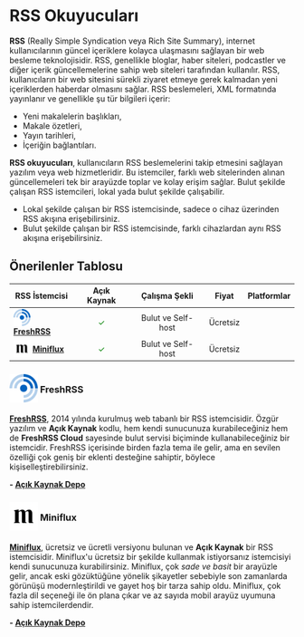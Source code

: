 <!-- NOTLAR 
 - Bu kategoride lokal ve bulut tabanlı rss uygulamaları ayrı ayrı eklenebilir- tek bir tabloda belirtilebilir ancak lokal ve bulut tabanlı rss uygulamalarının farkı anlatılmalıdır. 
 - Tablo eklemeyi unutmayın 
 - Uygun görseller eklemeyi unutmayın.
 - İçerik kuralları ve ekleme yapmak sayfalarını ziyaret edebilirsiniz -->

# RSS Okuyucuları

**RSS** (Really Simple Syndication veya Rich Site Summary), internet kullanıcılarının güncel içeriklere kolayca ulaşmasını sağlayan bir web besleme teknolojisidir. RSS, genellikle bloglar, haber siteleri, podcastler ve diğer içerik güncellemelerine sahip web siteleri tarafından kullanılır. RSS, kullanıcıların bir web sitesini sürekli ziyaret etmeye gerek kalmadan yeni içeriklerden haberdar olmasını sağlar. RSS beslemeleri, XML formatında yayınlanır ve genellikle şu tür bilgileri içerir:

- Yeni makalelerin başlıkları,
- Makale özetleri,
- Yayın tarihleri,
- İçeriğin bağlantıları.

**RSS okuyucuları**, kullanıcıların RSS beslemelerini takip etmesini sağlayan yazılım veya web hizmetleridir. Bu istemciler, farklı web sitelerinden alınan güncellemeleri tek bir arayüzde toplar ve kolay erişim sağlar. Bulut şekilde çalışan RSS istemcileri, lokal yada bulut şekilde çalışabilir.

- Lokal şekilde çalışan bir RSS istemcisinde, sadece o cihaz üzerinden RSS akışına erişebilirsiniz.
- Bulut şekilde çalışan bir RSS istemcisinde, farklı cihazlardan aynı RSS akışına erişebilirsiniz.

## Önerilenler Tablosu

| RSS İstemcisi  | Açık Kaynak | Çalışma Şekli | Fiyat      | Platformlar  |
|----------------|:-------------:|:---------------:|:------------:|:--------------:|
| <img src="docs/images/freshrss.png" alt="FreshRSS" style="width: 30px; height: 30px; vertical-align: middle; display: inline-block;"> <span style="vertical-align: middle; display: inline-block;"> [**FreshRSS**](https://freshrss.org)</span> | <span style="color: green;">✓</span> | Bulut ve Self-host | Ücretsiz   | <i class="fa-solid fa-globe"></i> |
| <img src="docs/images/miniflux.png" alt="Miniflux" style="width: 30px; height: 30px; vertical-align: middle; display: inline-block;"> <span style="vertical-align: middle; display: inline-block;"> [**Miniflux**](https://miniflux.app)</span> | <span style="color: green;">✓</span> | Bulut ve Self-host | Ücretsiz | <i class="fa-solid fa-globe"></i> |


### <span style="display: inline-block; vertical-align: middle;"><img src="docs/images/freshrss.png" alt="FreshRSS" style="width: 50px; height: 50px;"> </span> <span style="display: inline-block; vertical-align: middle;"> FreshRSS

[**FreshRSS**](https://freshrss.org), 2014 yılında kurulmuş web tabanlı bir RSS istemcisidir. Özgür yazılım ve **Açık Kaynak** kodlu, hem kendi sunucunuza kurabileceğiniz hem de **FreshRSS Cloud** sayesinde bulut servisi biçiminde kullanabileceğiniz bir istemcidir. FreshRSS içerisinde birden fazla tema ile gelir, ama en sevilen özelliği çok geniş bir eklenti desteğine sahiptir, böylece kişiselleştirebilirsiniz.

**- [Açık Kaynak Depo](https://github.com/FreshRSS)**


### <span style="display: inline-block; vertical-align: middle;"><img src="docs/images/miniflux.png" alt="Miniflux" style="width: 50px; height: 50px;"> </span> <span style="display: inline-block; vertical-align: middle;"> Miniflux

[**Miniflux**](https://miniflux.app), ücretsiz ve ücretli versiyonu bulunan ve **Açık Kaynak** bir RSS istemcisidir. Miniflux'u ücretsiz bir şekilde kullanmak istiyorsanız istemcisiyi kendi sunucunuza kurabilirsiniz. Miniflux, çok *sade ve basit* bir arayüzle gelir, ancak eski gözüktüğüne yönelik şikayetler sebebiyle son zamanlarda görünüşü modernleştirildi ve gayet hoş bir tarza sahip oldu. Miniflux, çok fazla dil seçeneği ile ön plana çıkar ve az sayıda mobil arayüz uyumuna sahip istemcilerdendir.

**- [Açık Kaynak Depo](https://github.com/miniflux/v2)**
